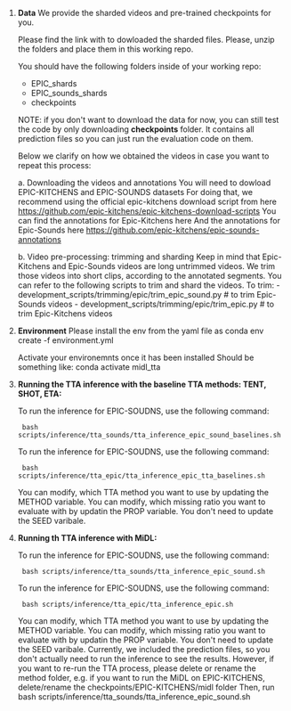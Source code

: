 1. **Data**
    We provide the sharded videos and pre-trained checkpoints for you. 

    Please find the link with to dowloaded the sharded files. Please, unzip the folders and place them in this working repo. 


    You should have the following folders inside of your working repo:
    - EPIC_shards
    - EPIC_sounds_shards
    - checkpoints

    NOTE: if you don't want to download the data for now, you can still test the code by only downloading **checkpoints** folder. It contains all prediction files so you can just run the evaluation code on them. 

    Below we clarify on how we obtained the videos in case you want to repeat this process: 

    a. Downloading the videos and annotations
        You will need to dowload EPIC-KITCHENS and EPIC-SOUNDS datasets
        For doing that, we recommend using the official epic-kitchens download script from here https://github.com/epic-kitchens/epic-kitchens-download-scripts
        You can find the annotations for Epic-Kitchens here 
        And the annotations for Epic-Sounds here https://github.com/epic-kitchens/epic-sounds-annotations

    b. Video pre-processing: trimming and sharding
        Keep in mind that Epic-Kitchens and Epic-Sounds videos are long untrimmed videos. We trim those videos into short clips, according to the annotated segments. You can refer to the following scripts to trim and shard the videos. To trim: 
        - development_scripts/trimming/epic/trim_epic_sound.py # to trim Epic-Sounds videos
        - development_scripts/trimming/epic/trim_epic.py  # to trim Epic-Kitchens videos


2. **Environment**
    Please install the env from the yaml file as
    conda env create -f environment.yml
    
    Activate your environemnts once it has been installed
    Should be something like:
        conda activate midl_tta

3. **Running the TTA inference with the baseline TTA methods: TENT, SHOT, ETA:**

    To run the inference for EPIC-SOUDNS, use the following command:

        bash scripts/inference/tta_sounds/tta_inference_epic_sound_baselines.sh

    To run the inference for EPIC-SOUDNS, use the following command:

        bash scripts/inference/tta_epic/tta_inference_epic_tta_baselines.sh

    You can modify, which TTA method you want to  use by updating the METHOD variable.
    You can modify, which missing ratio you want to evaluate with by updatin the PROP variable.
    You don't need to update the SEED varibale. 

4. **Running th TTA inference with MiDL:**

    To run the inference for EPIC-SOUDNS, use the following command:

        bash scripts/inference/tta_sounds/tta_inference_epic_sound.sh

    To run the inference for EPIC-SOUDNS, use the following command:

        bash scripts/inference/tta_epic/tta_inference_epic.sh

    You can modify, which TTA method you want to  use by updating the METHOD variable.
    You can modify, which missing ratio you want to evaluate with by updatin the PROP variable.
    You don't need to update the SEED varibale. 
    Currently, we included the prediction files, so you don't actually need to run the inference to see the results. However, if you want to re-run the TTA process, please delete or rename the method folder, e.g. if you want to run the MiDL on EPIC-KITCHENS, delete/rename the checkpoints/EPIC-KITCHENS/midl folder 
    Then, run
        bash scripts/inference/tta_sounds/tta_inference_epic_sound.sh